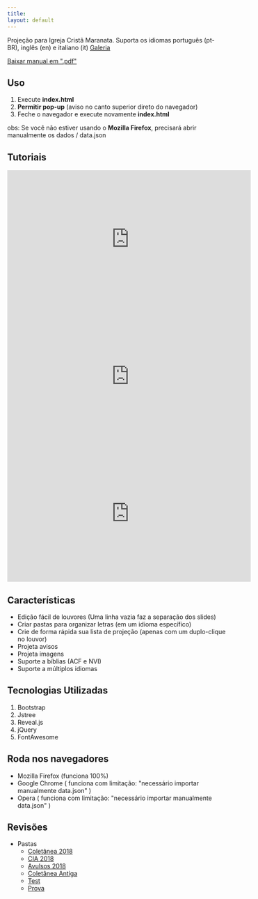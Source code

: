 ```yaml
---
title:
layout: default
---
```


Projeção para Igreja Cristã Maranata. Suporta os idiomas português (pt-BR), inglês (en) e italiano (it)
[Galeria](./galeria.html)

[Baixar manual em ".pdf"](./manual.pdf)

Uso
---

1. Execute **index.html**
2. **Permitir pop-up** (aviso no canto superior direto do navegador)
3. Feche o navegador e execute novamente **index.html**

obs: Se você não estiver usando o **Mozilla Firefox**, precisará abrir manualmente os dados / data.json

Tutoriais
---------

<p align="center">
<iframe width="560" height="315" src="https://www.youtube.com/embed/1N5GNGynAKI" frameborder="0" allow="autoplay; encrypted-media" allowfullscreen></iframe>

<iframe width="560" height="315" src="https://www.youtube.com/embed/kymBcziXpSU" frameborder="0" allow="autoplay; encrypted-media" allowfullscreen></iframe>

<iframe width="560" height="315" src="https://www.youtube.com/embed/jKZa1Q9mjw0" frameborder="0" allow="autoplay; encrypted-media" allowfullscreen></iframe>
</p>

Características
---------------

* Edição fácil de louvores (Uma linha vazia faz a separação dos slides)
* Criar pastas para organizar letras (em um idioma específico)
* Crie de forma rápida sua lista de projeção (apenas com um duplo-clique no louvor)
* Projeta avisos
* Projeta imagens
* Suporte a bíblias (ACF e NVI)
* Suporte a múltiplos idiomas

Tecnologias Utilizadas
----------------------

1. Bootstrap
2. Jstree
3. Reveal.js
4. jQuery
5. FontAwesome

Roda nos navegadores
--------------------

* Mozilla Firefox (funciona 100%)
* Google Chrome ( funciona com limitação: "necessário importar manualmente data.json" )
* Opera ( funciona com limitação: "necessário importar manualmente data.json" )

Revisões
--------

- Pastas
  - [Coletânea 2018](./coletanea-2018.html)
  - [CIA 2018](./cia-2018.html)
  - [Avulsos 2018](./avulsos-2018.html)
  - [Coletânea Antiga](./coletanea-antiga.html)
  - [Test](./test.html)
  - [Prova](./prova.html)